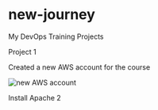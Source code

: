 # new-journey
My DevOps Training Projects

Project 1

Created a new AWS account for the course

![new AWS account](http://cybronix.com.ng/devops/aws-account.jpg)

Install Apache 2


